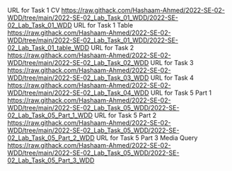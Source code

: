 URL for Task 1 CV
https://raw.githack.com/Hashaam-Ahmed/2022-SE-02-WDD/tree/main/2022-SE-02_Lab_Task_01_WDD/2022-SE-02_Lab_Task_01_WDD
URL for Task 1 Table
https://raw.githack.com/Hashaam-Ahmed/2022-SE-02-WDD/tree/main/2022-SE-02_Lab_Task_01_WDD/2022-SE-02_Lab_Task_01_table_WDD
URL for Task 2
https://raw.githack.com/Hashaam-Ahmed/2022-SE-02-WDD/tree/main/2022-SE-02_Lab_Task_02_WDD
URL for Task 3
https://raw.githack.com/Hashaam-Ahmed/2022-SE-02-WDD/tree/main/2022-SE-02_Lab_Task_03_WDD
URL for Task 4
https://raw.githack.com/Hashaam-Ahmed/2022-SE-02-WDD/tree/main/2022-SE-02_Lab_Task_04_WDD
URL for Task 5 Part 1 
https://raw.githack.com/Hashaam-Ahmed/2022-SE-02-WDD/tree/main/2022-SE-02_Lab_Task_05_WDD/2022-SE-02_Lab_Task_05_Part_1_WDD
URL for Task 5 Part 2
https://raw.githack.com/Hashaam-Ahmed/2022-SE-02-WDD/tree/main/2022-SE-02_Lab_Task_05_WDD/2022-SE-02_Lab_Task_05_Part_2_WDD
URL for Task 5 Part 3 Media Query
https://raw.githack.com/Hashaam-Ahmed/2022-SE-02-WDD/tree/main/2022-SE-02_Lab_Task_05_WDD/2022-SE-02_Lab_Task_05_Part_3_WDD
